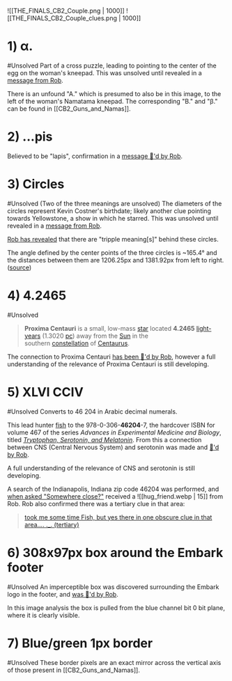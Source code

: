 ![[THE_FINALS_CB2_Couple.png | 1000]]
![[THE_FINALS_CB2_Couple_clues.png | 1000]]
# 1) α.
#Unsolved
Part of a cross puzzle, leading to pointing to the center of the egg on the woman's kneepad. 
This was unsolved until revealed in a [message from Rob](https://discord.com/channels/1008696016318513243/1011929497139953744/1152988352400855091).

There is an unfound "A." which is presumed to also be in this image, to the left of the woman's Namatama kneepad. 
The corresponding "B." and "β." can be found in [[CB2_Guns_and_Namas]].


# 2) ...pis
Believed to be "lapis", confirmation in a [message 👀'd by Rob](https://discord.com/channels/1008696016318513243/1011929497139953744/1125511330305150977).

# 3) Circles
#Unsolved (Two of the three meanings are unsolved) 
The diameters of the circles represent Kevin Costner's birthdate; likely another clue pointing towards Yellowstone, a show in which he starred.
This was unsolved until revealed in a [message from Rob](https://discord.com/channels/1008696016318513243/1011929497139953744/1152986641972076665).

[Rob has revealed](https://discord.com/channels/1008696016318513243/1011929497139953744/1199463742572871732) that there are "tripple meaning\[s]" behind these circles. 

The angle defined by the center points of the three circles is ~165.4° and the distances between them are 1206.25px and 1381.92px from left to right. ([source](https://discord.com/channels/1008696016318513243/1011929497139953744/1202056877006143508))

# 4) 4.2465
#Unsolved
> **Proxima Centauri** is a small, low-mass [star](https://en.wikipedia.org/wiki/Star "Star") located **4.2465** [light-years](https://en.wikipedia.org/wiki/Light-year "Light-year") (1.3020 [pc](https://en.wikipedia.org/wiki/Parsec "Parsec")) away from the [Sun](https://en.wikipedia.org/wiki/Sun "Sun") in the southern [constellation](https://en.wikipedia.org/wiki/Constellation "Constellation") of [Centaurus](https://en.wikipedia.org/wiki/Centaurus "Centaurus").

The connection to Proxima Centauri [has been 👀'd by Rob](https://discord.com/channels/1008696016318513243/1011929497139953744/1125495192393363657), however a full understanding of the relevance of Proxima Centauri is still developing.
# 5) XLVI CCIV
#Unsolved 
Converts to 46 204 in Arabic decimal numerals. 

This lead hunter [fish](https://discordapp.com/users/485406144903512084) to the 978-0-306-**46204**-7, the hardcover ISBN for volume 467 of the series *Advances in Experimental Medicine and Biology*, titled [*Tryptophan, Serotonin, and Melatonin*](https://link.springer.com/book/10.1007/978-1-4615-4709-9#bibliographic-information).
From this a connection between CNS (Central Nervous System) and serotonin was made and [👀'd by Rob](https://discord.com/channels/1008696016318513243/1011929497139953744/1125528461939839138).

A full understanding of the relevance of CNS and serotonin is still developing. 

A search of the Indianapolis, Indiana zip code 46204 was performed, and [when asked "Somewhere close?"](https://discord.com/channels/1008696016318513243/1011929497139953744/1125909271327023105) received a ![[hug_friend.webp | 15]] from Rob.
Rob also confirmed there was a tertiary clue in that area:
> [took me some time Fish, but yes there in one obscure clue in that area…. ._. (tertiary)](https://discord.com/channels/1008696016318513243/1011929497139953744/1125911284043493376)

# 6) 308x97px box around the Embark footer
#Unsolved 
An imperceptible box was discovered surrounding the Embark logo in the footer, and [was 👀'd by Rob](https://discord.com/channels/1008696016318513243/1011929497139953744/1125501439549112463).

In this image analysis the box is pulled from the blue channel bit 0 bit plane, where it is clearly visible.

# 7) Blue/green 1px border
#Unsolved 
These border pixels are an exact mirror across the vertical axis of those present in [[CB2_Guns_and_Namas]].